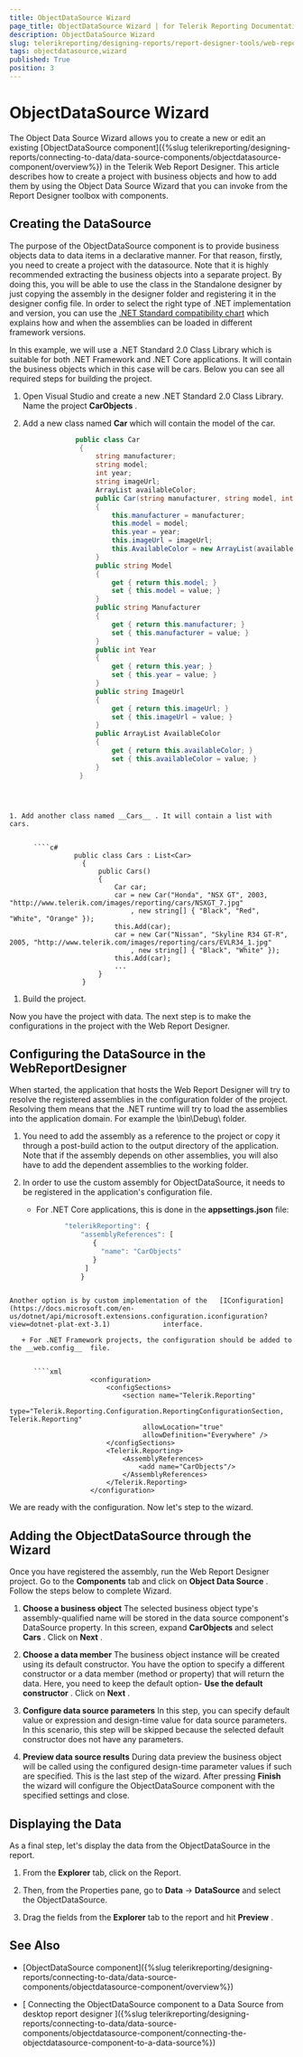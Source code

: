 ```yaml
---
title: ObjectDataSource Wizard
page_title: ObjectDataSource Wizard | for Telerik Reporting Documentation
description: ObjectDataSource Wizard
slug: telerikreporting/designing-reports/report-designer-tools/web-report-designer/tools/objectdatasource-wizard
tags: objectdatasource,wizard
published: True
position: 3
---
```


# ObjectDataSource Wizard



The Object Data Source Wizard allows you to create a new or edit an existing [ObjectDataSource component]({%slug telerikreporting/designing-reports/connecting-to-data/data-source-components/objectdatasource-component/overview%}) in the Telerik         Web Report Designer.         This article describes how to create a project with business objects and how to add them by using the  Object Data Source Wizard that you can invoke from the Report Designer toolbox with components.       

## Creating the DataSource

The purpose of the ObjectDataSource component is to provide business objects data to data items in a declarative manner. For that reason, firstly, you need to create a project with the datasource.           Note that it is highly recommended extracting the business objects into a separate project.           By doing this, you will be able to use the class in the Standalone designer by just copying the assembly in the designer folder and registering it in the designer config file.           In order to select the right type of .NET implementation and version, you can use the            [.NET Standard compatibility chart](https://docs.microsoft.com/en-us/dotnet/standard/net-standard)  which explains how and when the assemblies can be loaded in different framework versions.         

In this example, we will use a .NET Standard 2.0 Class Library which is suitable for both .NET Framework and .NET Core applications.           It will contain the business objects which in this case will be cars.           Below you can see all required steps for building the project.         

1. Open Visual Studio and create a new .NET Standard 2.0 Class Library. Name the project __CarObjects__ .             

1. Add a new class named __Car__  which will contain the model of the car.             

	
      ````c#
                   public class Car
                    {
                        string manufacturer;
                        string model;
                        int year;
                        string imageUrl;
                        ArrayList availableColor;
                        public Car(string manufacturer, string model, int year, string imageUrl, string[] availableColor)
                        {
                            this.manufacturer = manufacturer;
                            this.model = model;
                            this.year = year;
                            this.imageUrl = imageUrl;
                            this.AvailableColor = new ArrayList(availableColor);
                        }
                        public string Model
                        {
                            get { return this.model; }
                            set { this.model = value; }
                        }
                        public string Manufacturer
                        {
                            get { return this.manufacturer; }
                            set { this.manufacturer = value; }
                        }
                        public int Year
                        {
                            get { return this.year; }
                            set { this.year = value; }
                        }
                        public string ImageUrl
                        {
                            get { return this.imageUrl; }
                            set { this.imageUrl = value; }
                        }
                        public ArrayList AvailableColor
                        {
	                        get { return this.availableColor; }
	                        set { this.availableColor = value; }
                        }
                    }
````



1. Add another class named __Cars__ . It will contain a list with cars.             

	
      ````c#
                public class Cars : List<Car>
                  {
                      public Cars()
                      {
                          Car car;
                          car = new Car("Honda", "NSX GT", 2003, "http://www.telerik.com/images/reporting/cars/NSXGT_7.jpg"
                              , new string[] { "Black", "Red", "White", "Orange" });
                          this.Add(car);
                          car = new Car("Nissan", "Skyline R34 GT-R", 2005, "http://www.telerik.com/images/reporting/cars/EVLR34_1.jpg"
                              , new string[] { "Black", "White" });
                          this.Add(car);
                          ...
                      }
                  }
````



1. Build the project.             

Now you have the project with data. The next step is to make the configurations in the project with the Web Report Designer.         

## Configuring the DataSource in the WebReportDesigner

When started, the application that hosts the Web Report Designer will try to resolve the registered assemblies in the configuration folder of the project.           Resolving them means that the .NET runtime will try to load the assemblies into the application domain. For example the \bin\Debug\ folder.         

1. You need to add the assembly as a reference to the project or copy it through a post-build action to the output directory of the application.           Note that if the assembly depends on other assemblies, you will also have to add the dependent assemblies to the working folder.         

1. In order to use the custom assembly for ObjectDataSource, it needs to be registered in the application's configuration file.         

   + For .NET Core applications, this is done in the __appsettings.json__  file:             

	
      ````js
             "telerikReporting": {
                 "assemblyReferences": [
                    {
                      "name": "CarObjects"
                    }
                  ]
                 }
````

Another option is by custom implementation of the   [IConfiguration](https://docs.microsoft.com/en-us/dotnet/api/microsoft.extensions.configuration.iconfiguration?view=dotnet-plat-ext-3.1)             interface.         

   + For .NET Framework projects, the configuration should be added to the __web.config__  file.             

	
      ````xml
                    <configuration> 
	                    <configSections>
		                    <section name="Telerik.Reporting"
                                 type="Telerik.Reporting.Configuration.ReportingConfigurationSection, Telerik.Reporting"
                                 allowLocation="true" 
                                 allowDefinition="Everywhere" />
	                    </configSections>
	                    <Telerik.Reporting>
		                    <AssemblyReferences>
			                    <add name="CarObjects"/>
		                    </AssemblyReferences>
	                    </Telerik.Reporting>
                    </configuration>
````



We are ready with the configuration. Now let's step to the wizard.         

## Adding the ObjectDataSource through the Wizard

Once you have registered the assembly, run the Web Report Designer project. Go to the __Components__  tab and           click on __Object Data Source__ . Follow the steps below to complete Wizard.         

1. __Choose a business object__ The selected business object type's assembly-qualified name will be stored in the data source component's DataSource property.             In this screen, expand __CarObjects__  and select __Cars__ . Click on __Next__ .             

1. __Choose a data member__ The business object instance will be created using its default constructor. You have the option to specify a different constructor or a data member (method or property) that will return the data.             Here, you need to keep the default option- __Use the default constructor__ . Click on __Next__ .             

1. __Configure data source parameters__ In this step, you can specify default value or expression and design-time value for data source parameters.             In this scenario, this step will be skipped because the selected default constructor does not have any parameters.             

1. __Preview data source results__ During data preview the business object will be called using the configured design-time parameter values if such are specified.              This is the last step of the wizard. After pressing __Finish__  the wizard will configure the ObjectDataSource component with the specified settings and close.             

## Displaying the Data

As a final step, let's display the data from the ObjectDataSource in the report.          

1. From the __Explorer__  tab, click on the Report.             

1. Then, from the Properties pane, go to __Data__  -> __DataSource__  and select the ObjectDataSource.             

1. Drag the fields from the __Explorer__  tab to the report and hit  __Preview__ .             

## See Also


 * [ObjectDataSource component]({%slug telerikreporting/designing-reports/connecting-to-data/data-source-components/objectdatasource-component/overview%})

 * [
        Connecting the ObjectDataSource component to a Data Source from desktop report designer
      ]({%slug telerikreporting/designing-reports/connecting-to-data/data-source-components/objectdatasource-component/connecting-the-objectdatasource-component-to-a-data-source%})
